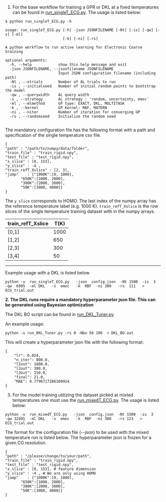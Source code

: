 
1. For the base workflow for training a GPR or DKL at a fixed temperatures can be found in [run_singleT_ECG.py](https://github.com/TheJacksonLab/ECG_ActiveLearning/blob/main/workflow/run_singleT_ECG.py). The usage is listed below:


```
$ python run_singleT_ECG.py -h

usage: run_singleT_ECG.py [-h] -json JSONFILENAME [-Nt] [-is] [-qw] [-s] [-ml]
                          [-k] [-ni] [-rs]

A python workflow to run active learning for Electronic Coarse Graining

optional arguments:
  -h, --help            show this help message and exit
  -json JSONFILENAME, --jsonfilename JSONFILENAME
                        Input JSON configuration filename (including path)
  -Nt , --ntrials       Number of AL trials to run
  -is , --initialseed   Number of initial random points to bootstrap the model
  -qw , --querywidth    AL query width
  -s , --strategy       AL strategy : 'random, uncertainty, emoc'
  -ml , --mlmethod      GP type: EXACT, DKL, MULTITASK
  -k , --kernel         GP Kernel: RBF, MATERN
  -ni , --niter         Number of iteration for converging GP
  -rs , --randomseed    Initialize the random seed


```

The mandatory configuration file has the following format with a path and specification of the single temperature csv file.

```
{
"path" : "/path/to/numpy/data/folder",
"train_file" : "train_rigid.npy",
"test_file" : "test_rigid.npy",
"x_slice" : [0, 153],
"y_slice" : -4 , 
"train_refT_Xslice" : [2, 3],
"jump"    : {"1000K":[0, 1000],
       "650K":[1000, 2000],
       "300K":[2000, 3000],
       "50K":[3000, 4000]}
}
```
The `y_slice` corresponds to HOMO. The last index of the numpy array has the reference temperature label (e.g. 1000 K). `train_refT_Xslice` is the row slices of the single temperature training dataset with in the numpy arrays.  
 
 | train_refT_Xslice | T(K) |
 | ----------- | ---------  |
 | [0,1]       | 1000       |
 | [1,2]       | 650        |
 | [2,3]       | 300        |
 | [3,4]       | 50         |
 ----------------------------

Example usage with a DKL is listed below 

```
python -u  run_singleT_ECG.py   -json  config.json  -Nt 1500  -is  3   -qw  6995  -ml DKL   -s  emoc   -k  RBF  -ni 300   -rs  111   > ECG_trial.out
```


**2.  The DKL runs require a mandatory hyperparameter json file. This can be generated using Bayesian optimization**

The DKL BO script can be found in [run_DKL_Tuner.py](https://github.com/TheJacksonLab/ECG_ActiveLearning/blob/main/workflow/run_DKL_Tuner.py)

An example usage:

```
python -u run_DKL_Tuner.py -rs 0 -Nbo 50 100  > DKL_BO.out
```

This will create a hyperparameter json file with the following format:

```
{
    "lr": 0.024,
    "n_iter": 800.0,
    "l1out": 1000.0,
    "l2out": 300.0,
    "l3out": 150.0,
    "final": 21.0,
    "MAE": 0.7796717286109924
}
```


3. For the model training utilizing the dataset picked at mixted temperatures one must use the [run_mixedT_ECG.py](https://github.com/TheJacksonLab/ECG_ActiveLearning/blob/main/workflow/run_mixedT_ECG.py). The usage is listed below:

```
python -u  run_mixedT_ECG.py   -json  config.json  -Nt 1500  -is  3   -qw 32495  -ml DKL   -s  emoc   -k  RBF  -ni 300   -rs 123   > ECG_trial.out

```




The format for the configuration file (--json) to be used with the mixed temperature run is listed below. The hyperparameter json is frozen for a given CG resolution.



```
{
"path" : "/please/change/to/your/path",
"train_file" : "train_rigid.npy",
"test_file" : "test_rigid.npy",
"x_slice" : [0, 153], # feature dimension 
"y_slice" : -4 , # We are only using HOMO
"jump"    : {"1000K":[0, 1000],
       "650K":[1000, 2000],
       "300K":[2000, 3000],
       "50K":[3000, 4000]}
}
```
